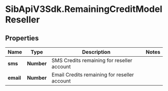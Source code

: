 # SibApiV3Sdk.RemainingCreditModelReseller

## Properties
Name | Type | Description | Notes
------------ | ------------- | ------------- | -------------
**sms** | **Number** | SMS Credits remaining for reseller account | 
**email** | **Number** | Email Credits remaining for reseller account | 



